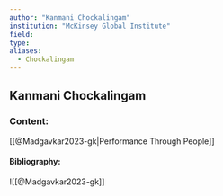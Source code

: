 ```yaml
---
author: "Kanmani Chockalingam"
institution: "McKinsey Global Institute"
field:
type:
aliases:
  - Chockalingam
---
```


## Kanmani Chockalingam

### Content:
[[@Madgavkar2023-gk|Performance Through People]]

#### Bibliography:

![[@Madgavkar2023-gk]]